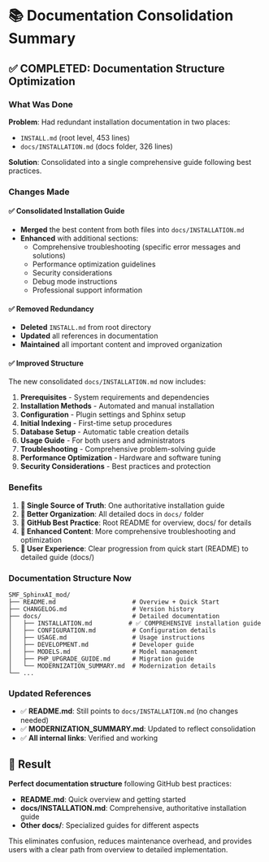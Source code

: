 # 📚 Documentation Consolidation Summary

## ✅ **COMPLETED: Documentation Structure Optimization**

### What Was Done

**Problem**: Had redundant installation documentation in two places:
- `INSTALL.md` (root level, 453 lines)
- `docs/INSTALLATION.md` (docs folder, 326 lines)

**Solution**: Consolidated into a single comprehensive guide following best practices.

### Changes Made

#### ✅ **Consolidated Installation Guide**
- **Merged** the best content from both files into `docs/INSTALLATION.md`
- **Enhanced** with additional sections:
  - Comprehensive troubleshooting (specific error messages and solutions)
  - Performance optimization guidelines
  - Security considerations
  - Debug mode instructions
  - Professional support information

#### ✅ **Removed Redundancy**
- **Deleted** `INSTALL.md` from root directory
- **Updated** all references in documentation
- **Maintained** all important content and improved organization

#### ✅ **Improved Structure**
The new consolidated `docs/INSTALLATION.md` now includes:

1. **Prerequisites** - System requirements and dependencies
2. **Installation Methods** - Automated and manual installation
3. **Configuration** - Plugin settings and Sphinx setup
4. **Initial Indexing** - First-time setup procedures
5. **Database Setup** - Automatic table creation details
6. **Usage Guide** - For both users and administrators
7. **Troubleshooting** - Comprehensive problem-solving guide
8. **Performance Optimization** - Hardware and software tuning
9. **Security Considerations** - Best practices and protection

### Benefits

1. **📍 Single Source of Truth**: One authoritative installation guide
2. **🎯 Better Organization**: All detailed docs in `docs/` folder
3. **📖 GitHub Best Practice**: Root README for overview, docs/ for details
4. **🔧 Enhanced Content**: More comprehensive troubleshooting and optimization
5. **🚀 User Experience**: Clear progression from quick start (README) to detailed guide (docs/)

### Documentation Structure Now

```
SMF_SphinxAI_mod/
├── README.md                     # Overview + Quick Start
├── CHANGELOG.md                  # Version history
├── docs/                         # Detailed documentation
│   ├── INSTALLATION.md          # ✅ COMPREHENSIVE installation guide
│   ├── CONFIGURATION.md          # Configuration details
│   ├── USAGE.md                  # Usage instructions
│   ├── DEVELOPMENT.md            # Developer guide
│   ├── MODELS.md                 # Model management
│   ├── PHP_UPGRADE_GUIDE.md      # Migration guide
│   └── MODERNIZATION_SUMMARY.md  # Modernization details
└── ...
```

### Updated References

- ✅ **README.md**: Still points to `docs/INSTALLATION.md` (no changes needed)
- ✅ **MODERNIZATION_SUMMARY.md**: Updated to reflect consolidation
- ✅ **All internal links**: Verified and working

## 🎯 Result

**Perfect documentation structure** following GitHub best practices:
- **README.md**: Quick overview and getting started
- **docs/INSTALLATION.md**: Comprehensive, authoritative installation guide
- **Other docs/**: Specialized guides for different aspects

This eliminates confusion, reduces maintenance overhead, and provides users with a clear path from overview to detailed implementation.

